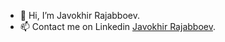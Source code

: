 - 👋 Hi, I’m Javokhir Rajabboev.
- 📫 Contact me on Linkedin [Javokhir Rajabboev](https://linkedin.com/in/javokhir-rajabboev).

<!---
Javokhir12/Javokhir12 is a ✨ special ✨ repository because its `README.md` (this file) appears on your GitHub profile.
You can click the Preview link to take a look at your changes.
--->
